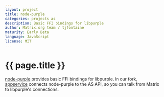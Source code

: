 ```yaml
---
layout: project
title: node-purple
categories: projects as
description: Basic FFI bindings for libpurple
author: Matrix.org team / tjfontaine
maturity: Early Beta
language: JavaScript
license: MIT
---
```


# {{ page.title }}
[node-purple](https://github.com/tjfontaine/node-purple) provides basic FFI bindings for libpurple. In our fork, [appservice](https://github.com/matrix-org/node-purple/tree/master/appservice) connects node-purple to the AS API, so you can talk from Matrix to libpurple's connections.
